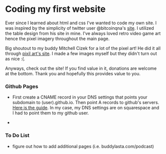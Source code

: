 # Coding my first website 

Ever since I learned about html and css I've wanted to code my own site. I was inspired by the simplicity of twitter user @bitcoinqna's [site](bitcoiner.guide). I utilized the table design from his site in mine. I've always loved retro video game art hence the pixel imagery throughout the main page. 

Big shoutout to my buddy Mitchell Cizek for a lot of the pixel art! He did it all through [pixil art's site](www.pixilart.com/draw). I made a few images myself but they didn't turn out as nice :(. 

Anyways, check out the site! If you find value in it, donations are welcome at the bottom. Thank you and hopefully this provides value to you.

### Github Pages

- First create a CNAME record in your DNS settings that points your subdomain to (user).github.io. Then point A records to github's servers. [Here is the guide](docs.github.com/en/pages/configuring-a-custom-domain-for-your-github-pages-site/managing-a-custom-domain-for-your-github-pages-site). In my case, my DNS settings are on squarespace and I had to point them to my github user.

- 


### To Do List 

- figure out how to add additional pages (i.e. buddylasta.com/podcast)






